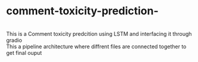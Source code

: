 # comment-toxicity-prediction-
<br>
This is a Comment toxicity predcition using LSTM and interfacing it through gradio 
<br>
This a pipeline architecture where diffrent files are connected together to get final ouput 
